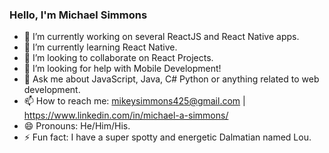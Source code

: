 ### Hello, I'm Michael Simmons



- 🔭 I’m currently working on several ReactJS and React Native apps.
- 🌱 I’m currently learning React Native.
- 👯 I’m looking to collaborate on React Projects.
- 🤔 I’m looking for help with Mobile Development! 
- 💬 Ask me about JavaScript, Java, C# Python or anything related to web development.
- 📫 How to reach me: mikeysimmons425@gmail.com | https://www.linkedin.com/in/michael-a-simmons/
- 😄 Pronouns: He/Him/His.
- ⚡ Fun fact: I have a super spotty and energetic Dalmatian named Lou.

       

